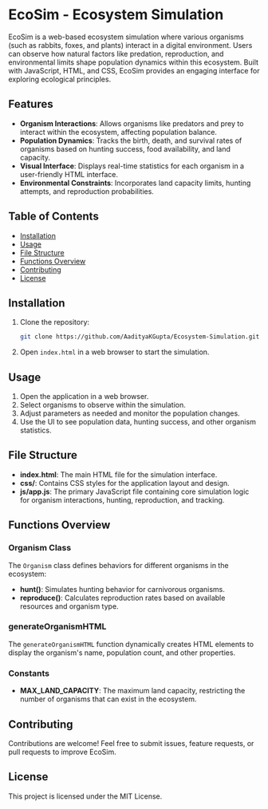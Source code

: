 # EcoSim - Ecosystem Simulation

EcoSim is a web-based ecosystem simulation where various organisms (such as rabbits, foxes, and plants) interact in a digital environment. Users can observe how natural factors like predation, reproduction, and environmental limits shape population dynamics within this ecosystem. Built with JavaScript, HTML, and CSS, EcoSim provides an engaging interface for exploring ecological principles.

## Features

- **Organism Interactions**: Allows organisms like predators and prey to interact within the ecosystem, affecting population balance.
- **Population Dynamics**: Tracks the birth, death, and survival rates of organisms based on hunting success, food availability, and land capacity.
- **Visual Interface**: Displays real-time statistics for each organism in a user-friendly HTML interface.
- **Environmental Constraints**: Incorporates land capacity limits, hunting attempts, and reproduction probabilities.

## Table of Contents
- [Installation](#installation)
- [Usage](#usage)
- [File Structure](#file-structure)
- [Functions Overview](#functions-overview)
- [Contributing](#contributing)
- [License](#license)

## Installation

1. Clone the repository:
   ```bash
   git clone https://github.com/AadityaKGupta/Ecosystem-Simulation.git
   ```
3. Open `index.html` in a web browser to start the simulation.

## Usage

1. Open the application in a web browser.
2. Select organisms to observe within the simulation.
3. Adjust parameters as needed and monitor the population changes.
4. Use the UI to see population data, hunting success, and other organism statistics.

## File Structure

- **index.html**: The main HTML file for the simulation interface.
- **css/**: Contains CSS styles for the application layout and design.
- **js/app.js**: The primary JavaScript file containing core simulation logic for organism interactions, hunting, reproduction, and tracking.

## Functions Overview

### Organism Class
The `Organism` class defines behaviors for different organisms in the ecosystem:
- **hunt()**: Simulates hunting behavior for carnivorous organisms.
- **reproduce()**: Calculates reproduction rates based on available resources and organism type.

### generateOrganismHTML
The `generateOrganismHTML` function dynamically creates HTML elements to display the organism's name, population count, and other properties.

### Constants
- **MAX_LAND_CAPACITY**: The maximum land capacity, restricting the number of organisms that can exist in the ecosystem.

## Contributing

Contributions are welcome! Feel free to submit issues, feature requests, or pull requests to improve EcoSim.

## License

This project is licensed under the MIT License.
